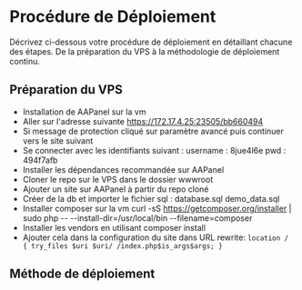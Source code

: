 # Procédure de Déploiement

Décrivez ci-dessous votre procédure de déploiement en détaillant chacune des étapes. De la préparation du VPS à la méthodologie de déploiement continu.

## Préparation du VPS

- Installation de AAPanel sur la vm
- Aller sur l'adresse suivante https://172.17.4.25:23505/bb660494
- Si message de protection cliqué sur paramètre avancé puis continuer vers le site suivant
- Se connecter avec les identifiants suivant :
    username : 8jue4l6e
    pwd : 494f7afb
- Installer les dépendances recommandée sur AAPanel
- Cloner le repo sur le VPS dans le dossier wwwroot
- Ajouter un site sur AAPanel à partir du repo cloné
- Créer de la db et importer le fichier sql :
    database.sql
    demo_data.sql
- Installer composer sur la vm
    curl -sS https://getcomposer.org/installer | sudo php -- --install-dir=/usr/local/bin --filename=composer
- Installer les vendors en utilisant
    composer install
- Ajouter cela dans la configuration du site dans URL rewrite:
    ``
        location / {
            try_files $uri $uri/ /index.php$is_args$args;
        }
    ``
## Méthode de déploiement
